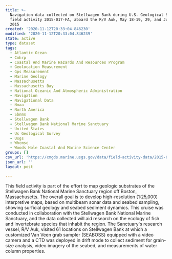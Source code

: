 ```yaml
---
title: >-
  Navigation data collected on Stellwagen Bank during U.S. Geological Survey
  field activity 2015-017-FA, aboard the R/V Auk, May 18-19, 29, and June 3,
  2015
created: '2020-11-12T20:33:04.846230'
modified: '2020-11-12T20:33:04.846239'
state: active
type: dataset
tags:
  - Atlantic Ocean
  - Cmhrp
  - Coastal And Marine Hazards And Resources Program
  - Geolocation Measurement
  - Gps Measurement
  - Marine Geology
  - Massachusetts
  - Massachusetts Bay
  - National Oceanic And Atmospheric Administration
  - Navigation
  - Navigational Data
  - Noaa
  - North America
  - Sbnms
  - Stellwagen Bank
  - Stellwagen Bank National Marine Sanctuary
  - United States
  - Us Geological Survey
  - Usgs
  - Whcmsc
  - Woods Hole Coastal And Marine Science Center
groups: []
csv_url: 'https://cmgds.marine.usgs.gov/data/field-activity-data/2015-017-FA/'
json_url: ''
layout: post

---
```

This field activity is part of the effort to map geologic substrates of the Stellwagen Bank National Marine Sanctuary region off Boston, Massachusetts. The overall goal is to develop high-resolution (1:25,000) interpretive maps, based on multibeam sonar data and seabed sampling, showing surficial geology and seabed sediment dynamics. This cruise was conducted in collaboration with the Stellwagen Bank National Marine Sanctuary, and the data collected will aid research on the ecology of fish and invertebrate species that inhabit the region. The Sanctuary's research vessel, R/V Auk, visited 61 locations on Stellwagen Bank at which a customized Van Veen grab sampler (SEABOSS) equipped with a video camera and a CTD was deployed in drift mode to collect sediment for grain-size analysis, video imagery of the seabed, and measurements of water column properties.

